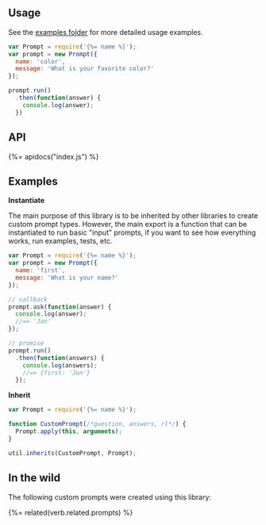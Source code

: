 ## Usage

See the [examples folder](./examples) for more detailed usage examples.

```js
var Prompt = require('{%= name %}');
var prompt = new Prompt({
  name: 'color',
  message: 'What is your favorite color?'
});

prompt.run()
  .then(function(answer) {
    console.log(answer);
  })
```

## API
{%= apidocs("index.js") %}

## Examples

**Instantiate**

The main purpose of this library is to be inherited by other libraries to create custom prompt types. However, the main export is a function that can be instantiated to run basic "input" prompts, if you want to see how everything works, run examples, tests, etc. 

```js
var Prompt = require('{%= name %}');
var prompt = new Prompt({
  name: 'first',
  message: 'What is your name?'
});

// callback
prompt.ask(function(answer) {
  console.log(answer);
  //=> 'Jon'
});

// promise
prompt.run()
  .then(function(answers) {
    console.log(answers);
    //=> {first: 'Jon'}
  });
```


**Inherit**

```js
var Prompt = require('{%= name %}');

function CustomPrompt(/*question, answers, rl*/) {
  Prompt.apply(this, arguments);
}

util.inherits(CustomPrompt, Prompt);
```

## In the wild

The following custom prompts were created using this library:

{%= related(verb.related.prompts) %}

[rl]: https://nodejs.org/api/readline.html#readline_rl_write_data_key
